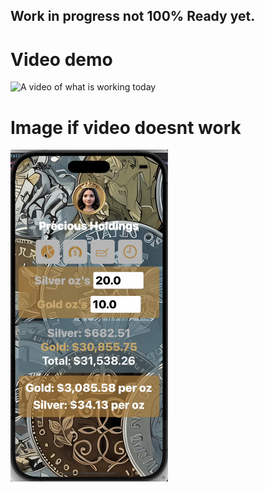 ## Work in progress not 100% Ready yet.

# Video demo
<img src="./libby.gif" alt="A video of what is working today" width="50%">

# Image if video doesnt work
<img src="./imageifquickdoesntwork.png" alt="A little duplication but here if gif above doesnt work" width="50%">
